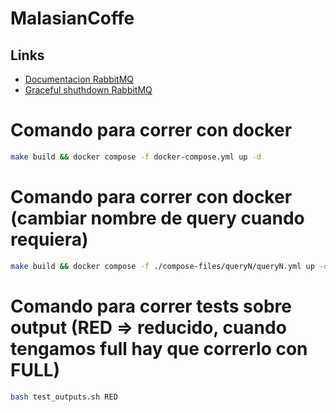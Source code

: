 # MalasianCoffe

## Links
- [Documentacion RabbitMQ](https://pkg.go.dev/github.com/rabbitmq/amqp091-go)
- [Graceful shuthdown RabbitMQ](fastfoto.net/posts/rabbitmq-work-queue-graceful-shutdown-with-timeout/)

# Comando para correr con docker
```bash
make build && docker compose -f docker-compose.yml up -d
```

# Comando para correr con docker (cambiar nombre de query cuando requiera)
```bash
make build && docker compose -f ./compose-files/queryN/queryN.yml up -d
```

# Comando para correr tests sobre output (RED => reducido, cuando tengamos full hay que correrlo con FULL)
```bash
bash test_outputs.sh RED
```